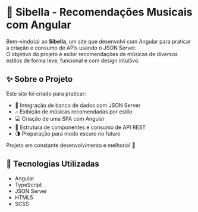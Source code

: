 # 🎵 Sibella - Recomendações Musicais com Angular

Bem-vindo(a) ao **Sibella**, um site que desenvolvi com Angular para praticar a criação e consumo de APIs usando o JSON Server.  
O objetivo do projeto é exibir recomendações de músicas de diversos estilos de forma leve, funcional e com design intuitivo.

## ✨ Sobre o Projeto

Este site foi criado para praticar:

- 🔗 Integração de banco de dados com JSON Server
- 🎶 Exibição de músicas recomendadas por estilo
- 💻 Criação de uma SPA com Angular
- 🧪 Estrutura de componentes e consumo de API REST
- 🌗 Preparação para modo escuro no futuro

Projeto em constante desenvolvimento e melhoria! 🚧

## 🧰 Tecnologias Utilizadas

- Angular
- TypeScript
- JSON Server
- HTML5
- SCSS

